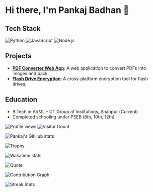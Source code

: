 # Hi there, I'm Pankaj Badhan 👋
## Tech Stack
![Python](https://img.shields.io/badge/Python-FFD43B?style=for-the-badge&logo=python&logoColor=darkgreen)
![JavaScript](https://img.shields.io/badge/JavaScript-F7DF1E?style=for-the-badge&logo=javascript&logoColor=black)
![Node.js](https://img.shields.io/badge/Node.js-339933?style=for-the-badge&logo=nodedotjs&logoColor=white)

## Projects
- **[PDF Converter Web App](https://github.com/kingbadhan/pdf-converter)**: A web application to convert PDFs into images and back.
- **[Flash Drive Encryption](https://github.com/kingbadhan/flash-drive-encryption)**: A cross-platform encryption tool for flash drives.

## Education
- B.Tech in AI/ML - CT Group of Institutions, Shahpur (Current)
- Completed schooling under PSEB (8th, 10th, 12th)

![Profile views](https://komarev.com/ghpvc/?username=kingbadhan&color=blue)
![Visitor Count](https://visitor-badge.laobi.icu/badge?page_id=kingbadhan.kingbadhan)

![Pankaj's GitHub stats](https://github-readme-stats.vercel.app/api?username=kingbadhan&show_icons=true&theme=radical)

![Trophy](https://github-profile-trophy.vercel.app/?username=kingbadhan&theme=onedark)

![Wakatime stats](https://github-readme-stats.vercel.app/api/wakatime?username=kingbadhan)

![Quote](https://github-readme-quotes.herokuapp.com/quote?theme=dark)

![Contribution Graph](https://activity-graph.herokuapp.com/graph?username=kingbadhan&theme=react-dark)

![Streak Stats](https://github-readme-streak-stats.herokuapp.com/?user=kingbadhan)

